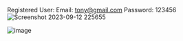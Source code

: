 
Registered User:
Email: tony@gmail.com
Password: 123456
![Screenshot 2023-09-12 225655](https://github.com/Tony-Ton3/Flutter-LoginPage/assets/95826645/76e9ad0c-9f61-41c3-aa31-4ef9c4621492)

![image](https://github.com/Tony-Ton3/Flutter-LoginPage/assets/95826645/5065009d-938a-410f-8f6c-8396b67b9e3c)

